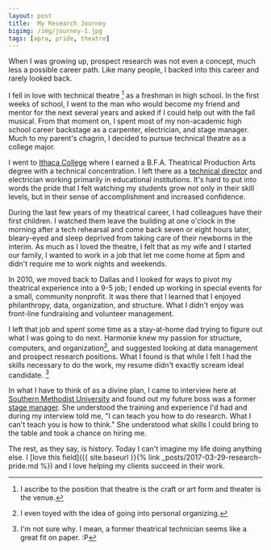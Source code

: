 ```yaml
---
layout: post
title:  My Research Journey
bigimg: /img/journey-1.jpg
tags: [apra, pride, theatre]
---
```

When I was growing up, prospect research was not even a concept, much less a possible career path. Like many people, I backed into this career and rarely looked back. 

I fell in love with technical theatre [^1] as a freshman in high school. In the first weeks of school, I went to the man who would become my friend and mentor for the next several years and asked if I could help out with the fall musical. From that moment on, I spent most of my non-academic high school career backstage as a carpenter, electrician, and stage manager. Much to my parent's chagrin, I decided to pursue technical theatre as a college major.   

I went to [Ithaca College](http://www.ithaca.edu/hs/depts/theatre/) where I earned a B.F.A. Theatrical Production Arts degree with a technical concentration. I left there as a [technical director](https://en.wikipedia.org/wiki/Technical_director) and electrician working primarily in educational institutions. It's hard to put into words the pride that I felt watching my students grow not only in their skill levels, but in their sense of accomplishment and increased confidence. 

During the last few years of my theatrical career, I had colleagues have their first children. I watched them leave the building at one o'clock in the morning after a tech rehearsal and come back seven or eight hours later, bleary-eyed and sleep deprived from taking care of their newborns in the interim. As much as I loved the theatre, I felt that as my wife and I started our family, I wanted to work in a job that let me come home at 5pm and didn't require me to work nights and weekends.

In 2010, we moved back to Dallas and I looked for ways to pivot my theatrical experience into a 9-5 job; I ended up working in special events for a small, community nonprofit. It was there that I learned that I enjoyed philanthropy, data, organization, and structure. What I didn't enjoy was front-line fundraising and volunteer management. 

I left that job and spent some time as a stay-at-home dad trying to figure out what I was going to do next. Harmonie knew my passion for structure, computers,  and organization[^2], and suggested looking at data management and prospect research positions. What I found is that while I felt I had the skills necessary to do the work, my resume didn't exactly scream ideal candidate. [^3]

In what I have to think of as a divine plan, I came to interview here at [Southern Methodist University](http://www.smu.edu/) and found out my future boss was a former [stage manager](https://en.wikipedia.org/wiki/Stage_management). She understood the training and experience I'd had and during my interview told me, "I can teach you how to do research. What I can't teach you is how to think." She understood what skills I could bring to the table and took a chance on hiring me.

The rest, as they say, is history. Today I can't imagine my life doing anything else. I [love this field]({{ site.baseurl }}{% link _posts/2017-03-29-research-pride.md %}) and I love helping my clients succeed in their work.

[^1]: I ascribe to the position that theatre is the craft or art form and theater is the venue.

[^2]: I even toyed with the idea of going into personal organizing.

[^3]: I'm not sure why. I mean, a former theatrical technician seems like a great fit on paper. :P